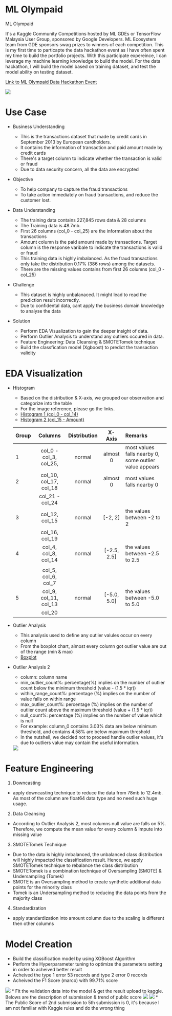 # ML Olympaid

ML Olympaid 

It's a Kaggle Community Competitions hosted by ML GDEs or TensorFlow Malaysia User Group, sponsored by Google Developers. ML Ecosystem team from GDE sponsors swag prizes to winners of each competition. This is my first time to particapte the data hackathon event as I have often spent my time to build the portfolio projects.
With this participate expereince, I can leverage my machine learning knowledge to build the model. For the data hackathon, I will build the model based on training dataset, and test the model ability on testing dataset.

[Link to ML Olympaid Data Hackathon Event](https://www.kaggle.com/c/ml-olympiad-tensorflow-malaysia-user-group/overview)

<img src = 'https://github.com/hoe94/ML-Olympaid/blob/main/Figures/Architecture_Diagram.png'/>

# Use Case

- Business Understanding
  * This is the transactions dataset that made by credit cards in September 2013 by European cardholders.
  * It contains the information of transaction and paid amount made by credit cards
  * There's a target column to indicate whether the transaction is valid or fraud
  * Due to data security concern, all the data are encrypted
  
- Objective
  * To help company to capture the fraud transactions
  * To take action immediately on fraud transactions, and reduce the customer lost.

- Data Understanding
  * The training data contains 227,845 rows data & 28 columns
  * The Training data is 48.7mb.
  * First 26 columns (col_0 - col_25) are the information about the transactions
  * Amount column is the paid amount made by transactions. Target column is the response varibale to indicate the transactions is valid or fraud
  * This training data is highly imbalanced. As the fraud transactions only take the distribution 0.17% (386 rows) among the datasets.
  * There are the missing values contains from first 26 columns (col_0 - col_25)

- Challenge
  * This dataset is highly unbalanaced. It might lead to read the prediction result incorrectly.
  * Due to confidental data, cant apply the business domain knowledge to analyse the data

- Solution
  * Perform EDA Visualization to gain the deeper insight of data.
  * Perform Outlier Analysis to understand any outliers occured in data.
  * Feature Engineering: Data Cleansing & SMOTETomek technique
  * Build the classfication model (Xgboost) to predict the transaction validity

# EDA Visualization

- Histogram
  * Based on the distribution & X-axis, we grouped our observation and categorize into the table
  * For the image reference, please go the links. 
  * <a href="https://github.com/hoe94/ML-Olympaid/blob/main/Figures/histogram1.png">Histogram 1 (col_0 - col_14) </a>
  * <a href="https://github.com/hoe94/ML-Olympaid/blob/main/Figures/histogram2.png">Histogram 2 (col_15 - Amount)</a>
   
   
  | Group| Columns                | Distribution  | X-Axis     | Remarks                                               |
  | ---  |:-------------:         |:-------------:|:--------:  |:------------------------------------------------------|
  | 1    | col_0 - col_3, col_25, | normal        | almost 0   | most values falls nearby 0, some outlier value appears|
  | 2    | col_10, col_17, col_18 | normal        | almost 0   | most values falls nearby 0                            |
  |		    | col_21 - col_24        |               |            |                                                       |
  | 3    | col_12, col_15         | normal        |[-2, 2]     | the values between -2 to 2                            |
  |      | col_16, col_19         |               |            |                        							                        | 
  | 4    | col_4, col_8, col_14   | normal        |[-2.5, 2.5] | the values between -2.5 to 2.5                        |
  |      |                        |               |            |                        							                        | 
  |      | col_5, col_6, col_7    |               |            |                        							                        | 
  | 5    | col_9, col_11, col_13  | normal        |[-5.0, 5.0] | the values between -5.0 to 5.0                        |   
  |      | col_20                 |               |            |                        							                        | 

- Outlier Analysis
  * This analysis used to define any outlier valules occur on every column
  * From the boxplot chart, almost every column got outlier value are out of the range (min & max)
  * <a href="https://github.com/hoe94/ML-Olympaid/blob/main/Figures/boxplot1.png">Boxplot</a>
  
- Outlier Analysis 2
  * column: column name
  * min_outlier_count%: percentage(%) implies on the number of outlier count below the minimum threshold (value - (1.5 * iqr))
  * within_range_count%: percentage (%) implies on the number of value falls on within range
  * max_outlier_count%: percentage (%) implies on the number of outlier count above the maximum threshold (value + (1.5 * iqr))
  * null_count%: percentage (%) implies on the number of value which is null
  * For example: column_0 contains 3.03% data are below minimum threshold, and contains 4.58% are below maximum threshold
  * In the nutshell, we decided not to proceed handle outlier values, it's due to outliers value may contain the useful information.
  <img src="https://github.com/hoe94/ML-Olympaid/blob/main/Figures/Outlier_Analysis.png"/>

# Feature Engineering
 1. Downcasting
 *  apply downcasting technique to reduce the data from 78mb to 12.4mb. As most of the column are float64 data type and no need such huge usage.
 
 2. Data Cleansing
 *  According to Outlier Analysis 2, most columns null value are falls on 5%. Therefore, we compute the mean value for every column & impute into missing value

 3. SMOTETomek Technique
 *  Due to the data is highly imbalanced, the unbalanced class distribution will highly impacted the classification result. Hence, we apply SMOTETomek technique to rebalance the class distribution
 *  SMOTETomek is a combination technique of Oversampling (SMOTE) & Undersampling (Tomek)
 *  SMOTE is an Oversampling method to create synthetic additional data points for the minority class
 *  Tomek is an Undersampling method to reducing the data points from the majority class

4. Standardization
* apply standardization into amount column due to the scaling is different then other columns

# Model Creation
  * Build the classification model by using XGBoost Algorithm
  * Perform the Hyperparameter tuning to optimize the parameters setting in order to acheived better result
  * Acheived the type 1 error 53 records and type 2 error 0 records
  * Acheived the F1 Score (marco) with 99.71% score
  <img src = 'https://github.com/hoe94/ML-Olympaid/blob/main/Figures/result.png'/>
  * Fit the validation data into the model & get the result upload to kaggle. Belows are the description of submission & trend of public score
  <img src = 'https://github.com/hoe94/ML-Olympaid/blob/main/Figures/result_2.png'/>
  <img src = 'https://github.com/hoe94/ML-Olympaid/blob/main/Figures/result_3.png'/>
  * The Public Score of 2nd submission to 5th submission is 0, it's because I am not familiar with Kaggle rules and do the wrong thing
